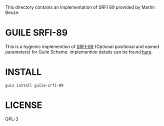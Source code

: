 This directory contains an implementation of SRFI 89 provided by
Martin Becze.

# GUILE SRFI-89

This is a hygienic implemention of [SRFI-89](https://srfi.schemers.org/srfi-89/srfi-89.html) (Optional positional and named parameters) for Guile Scheme. implemention details can be found [here](http://nullradix.eth.link/srfi-89-support-of-guile.html).

# INSTALL

`guix install guile-srfi-89`

# LICENSE

GPL-3
